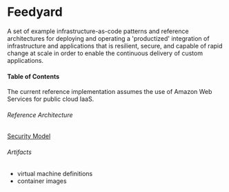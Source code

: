 # Feedyard

A set of example infrastructure-as-code patterns and reference architectures
for deploying and operating a 'productized' integration of infrastructure and
applications that is resilient, secure, and capable of rapid change at scale
in order to enable the continuous delivery of custom applications.


#### Table of Contents

The current reference implementation assumes the use of Amazon Web Services
for public cloud IaaS.
 
###### Reference Architecture 

[Security Model](security.md)


###### Artifacts

* virtual machine definitions
* container images